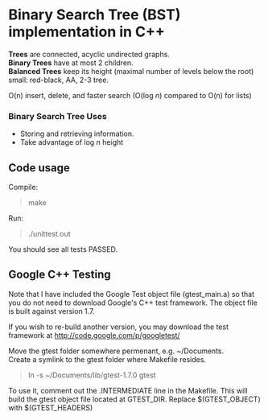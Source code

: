 # Binary Search Tree (BST) <br> implementation in C++

**Trees** are connected, acyclic undirected graphs.   
**Binary Trees** have at most 2 children.   
**Balanced Trees** keep its height (maximal number of levels below the root) small: red-black, AA, 2-3 tree.    

O(n) insert, delete, and faster search (O(log *n*) compared to O(n) for lists)

### Binary Search Tree Uses
- Storing and retrieving information. 
- Take advantage of log *n* height

## Code usage

Compile:   
> make

Run:   
> ./unittest.out

You should see all tests PASSED.  

## Google C++ Testing
Note that I have included the Google Test object file (gtest_main.a) 
so that you do not need to download Google's C++ test framework.
The object file is built against version 1.7.     

If you wish to re-build another version, you may download the 
test framework at http://code.google.com/p/googletest/   

Move the gtest folder somewhere permenant, e.g. ~/Documents.   
Create a symlink to the gtest folder where Makefile resides.        
> ln -s ~/Documents/lib/gtest-1.7.0 gtest  

To use it, comment out the .INTERMEDIATE line in the Makefile.
This will build the gtest object file located at GTEST_DIR.
Replace $(GTEST_OBJECT) with $(GTEST_HEADERS)
